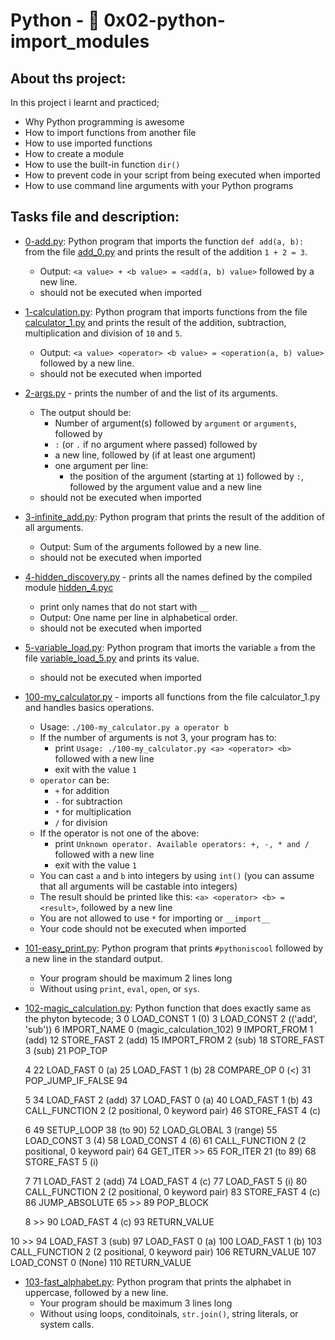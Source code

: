 # Python - :page_with_curl: 0x02-python-import_modules
## About ths project:
In this project i learnt and practiced;
- Why Python programming is awesome
- How to import functions from another file
- How to use imported functions
- How to create a module
- How to use the built-in function `dir()`
- How to prevent code in your script from being executed when imported
- How to use command line arguments with your Python programs
## Tasks file and description:
* [0-add.py](./0-add.py): Python program that imports the function
  `def add(a, b):` from the file [add_0.py](./add_0.py) and prints the
  result of the addition `1 + 2 = 3`.
  * Output: `<a value> + <b value> = <add(a, b) value>` followed by a new line.
  * should not be executed when imported

* [1-calculation.py](./1-calculation.py): Python program that imports functions
  from the file [calculator_1.py](./1-calculator.py) and prints the result
  of the addition, subtraction, multiplication and division of `10` and `5`.
  * Output: `<a value> <operator> <b value> = <operation(a, b) value>` followed by a new line.
  * should not be executed when imported

* [2-args.py](2-args.py) - prints the number of and the list of its arguments.
  * The output should be:
    * Number of argument(s) followed by `argument` or `arguments`, followed by
    * `:` (or `.` if no argument where passed) followed by
    * a new line, followed by (if at least one argument)
    * one argument per line:
      * the position of the argument (starting at `1`) followed by `:`, followed by the argument value and a new line
  * should not be executed when imported

* [3-infinite_add.py](./3-infinite_add.py): Python program that prints the result of the
  addition of all arguments.
  * Output: Sum of the arguments followed by a new line.
  * should not be executed when imported

* [4-hidden_discovery.py](4-hidden_discovery.py) - prints all the names defined by the compiled module [hidden_4.pyc](https://github.com/holbertonschool/0x02.py/raw/master/hidden_4.pyc)
  * print only names that do not start with `__`
  * Output: One name per line in alphabetical order.
  * should not be executed when imported

* [5-variable_load.py](./5-variable_load.py): Python program that imorts the
  variable `a` from the file [variable_load_5.py](./variable_load_5.py) and prints its value.
  * should not be executed when imported

* [100-my_calculator.py](100-my_calculator.py) - imports all functions from the file calculator_1.py and handles basics operations.
  * Usage: `./100-my_calculator.py a operator b`
  * If the number of arguments is not 3, your program has to:
    - print `Usage: ./100-my_calculator.py <a> <operator> <b>` followed with a new line
    - exit with the value `1`
  * `operator` can be:
    - `+` for addition
    - `-` for subtraction
    - `*` for multiplication
    - `/` for division
  * If the operator is not one of the above:
    - print `Unknown operator. Available operators: +, -, * and /` followed with a new line
    - exit with the value `1`
  * You can cast `a` and `b` into integers by using `int()` (you can assume that all arguments will be castable into integers)
  * The result should be printed like this: `<a> <operator> <b> = <result>`, followed by a new line
  * You are not allowed to use `*` for importing or `__import__`
  * Your code should not be executed when imported

* [101-easy_print.py](./101-easy_print.py): Python program that prints
  `#pythoniscool` followed by a new line in the standard output.
  * Your program should be maximum 2 lines long
  * Without using `print`, `eval`, `open`, or `sys`.

* [102-magic_calculation.py](./102-magic_calculation.py): Python function that does exactly same as the phyton bytecode;
3           0 LOAD_CONST               1 (0)
              3 LOAD_CONST               2 (('add', 'sub'))
              6 IMPORT_NAME              0 (magic_calculation_102)
              9 IMPORT_FROM              1 (add)
             12 STORE_FAST               2 (add)
             15 IMPORT_FROM              2 (sub)
             18 STORE_FAST               3 (sub)
             21 POP_TOP

  4          22 LOAD_FAST                0 (a)
             25 LOAD_FAST                1 (b)
             28 COMPARE_OP               0 (<)
             31 POP_JUMP_IF_FALSE       94

  5          34 LOAD_FAST                2 (add)
             37 LOAD_FAST                0 (a)
             40 LOAD_FAST                1 (b)
             43 CALL_FUNCTION            2 (2 positional, 0 keyword pair)
             46 STORE_FAST               4 (c)

  6          49 SETUP_LOOP              38 (to 90)
             52 LOAD_GLOBAL              3 (range)
             55 LOAD_CONST               3 (4)
             58 LOAD_CONST               4 (6)
             61 CALL_FUNCTION            2 (2 positional, 0 keyword pair)
             64 GET_ITER
        >>   65 FOR_ITER                21 (to 89)
             68 STORE_FAST               5 (i)

  7          71 LOAD_FAST                2 (add)
             74 LOAD_FAST                4 (c)
             77 LOAD_FAST                5 (i)
             80 CALL_FUNCTION            2 (2 positional, 0 keyword pair)
             83 STORE_FAST               4 (c)
             86 JUMP_ABSOLUTE           65
        >>   89 POP_BLOCK

  8     >>   90 LOAD_FAST                4 (c)
             93 RETURN_VALUE

 10     >>   94 LOAD_FAST                3 (sub)
             97 LOAD_FAST                0 (a)
            100 LOAD_FAST                1 (b)
            103 CALL_FUNCTION            2 (2 positional, 0 keyword pair)
            106 RETURN_VALUE
            107 LOAD_CONST               0 (None)
            110 RETURN_VALUE

* [103-fast_alphabet.py](./103-fast_alphabet.py): Python program that prints the alphabet in
  uppercase, followed by a new line.
  * Your program should be maximum 3 lines long
  * Without using loops, conditoinals, `str.join()`, string literals, or system calls.